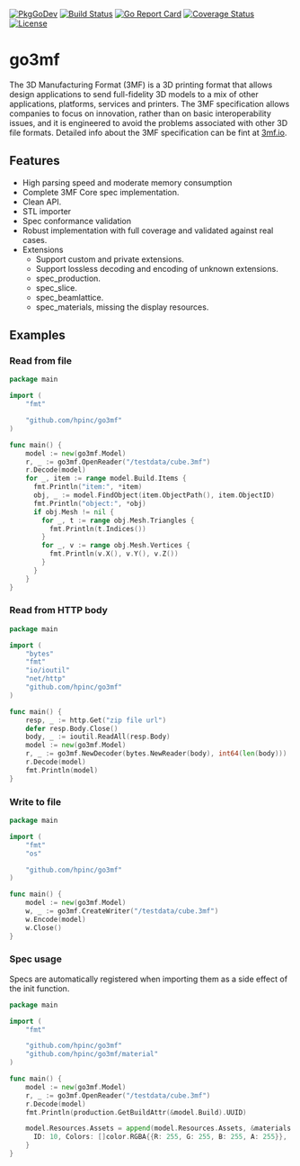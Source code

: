 [![PkgGoDev](https://pkg.go.dev/badge/github.com/hpinc/go3mf)](https://pkg.go.dev/github.com/hpinc/go3mf)
[![Build Status](https://github.com/hpinc/go3mf/workflows/CI/badge.svg)](https://github.com/hpinc/go3mf/actions?query=workflow%3ACI)
[![Go Report Card](https://goreportcard.com/badge/github.com/hpinc/go3mf)](https://goreportcard.com/report/github.com/hpinc/go3mf)
[![Coverage Status](https://coveralls.io/repos/github/HPInc/go3mf/badge.svg?branch=master)](https://coveralls.io/github/HPInc/go3mf?branch=master)
[![License](https://img.shields.io/badge/License-BSD%202--Clause-orange.svg)](https://opensource.org/licenses/BSD-2-Clause)

# go3mf

The 3D Manufacturing Format (3MF) is a 3D printing format that allows design applications to send full-fidelity 3D models to a mix of other applications, platforms, services and printers. The 3MF specification allows companies to focus on innovation, rather than on basic interoperability issues, and it is engineered to avoid the problems associated with other 3D file formats. Detailed info about the 3MF specification can be fint at [3mf.io](https://3mf.io/specification).

## Features

- High parsing speed and moderate memory consumption
- Complete 3MF Core spec implementation.
- Clean API.
- STL importer
- Spec conformance validation
- Robust implementation with full coverage and validated against real cases.
- Extensions
  - Support custom and private extensions.
  - Support lossless decoding and encoding of unknown extensions.
  - spec_production.
  - spec_slice.
  - spec_beamlattice.
  - spec_materials, missing the display resources.

## Examples

### Read from file

```go
package main

import (
    "fmt"

    "github.com/hpinc/go3mf"
)

func main() {
    model := new(go3mf.Model)
    r, _ := go3mf.OpenReader("/testdata/cube.3mf")
    r.Decode(model)
    for _, item := range model.Build.Items {
      fmt.Println("item:", *item)
      obj, _ := model.FindObject(item.ObjectPath(), item.ObjectID)
      fmt.Println("object:", *obj)
      if obj.Mesh != nil {
        for _, t := range obj.Mesh.Triangles {
          fmt.Println(t.Indices())
        }
        for _, v := range obj.Mesh.Vertices {
          fmt.Println(v.X(), v.Y(), v.Z())
        }
      }
    }
}
```

### Read from HTTP body

```go
package main

import (
    "bytes"
    "fmt"
    "io/ioutil"
    "net/http"
    "github.com/hpinc/go3mf"
)

func main() {
    resp, _ := http.Get("zip file url")
    defer resp.Body.Close()
    body, _ := ioutil.ReadAll(resp.Body)
    model := new(go3mf.Model)
    r, _ := go3mf.NewDecoder(bytes.NewReader(body), int64(len(body)))
    r.Decode(model)
    fmt.Println(model)
}
```

### Write to file

```go
package main

import (
    "fmt"
    "os"

    "github.com/hpinc/go3mf"
)

func main() {
    model := new(go3mf.Model)
    w, _ := go3mf.CreateWriter("/testdata/cube.3mf")
    w.Encode(model)
    w.Close()
}
```

### Spec usage

Specs are automatically registered when importing them as a side effect of the init function.

```go
package main

import (
    "fmt"

    "github.com/hpinc/go3mf"
    "github.com/hpinc/go3mf/material"
)

func main() {
    model := new(go3mf.Model)
    r, _ := go3mf.OpenReader("/testdata/cube.3mf")
    r.Decode(model)
    fmt.Println(production.GetBuildAttr(&model.Build).UUID)

    model.Resources.Assets = append(model.Resources.Assets, &materials.ColorGroup{
      ID: 10, Colors: []color.RGBA{{R: 255, G: 255, B: 255, A: 255}},
    }
}
```
